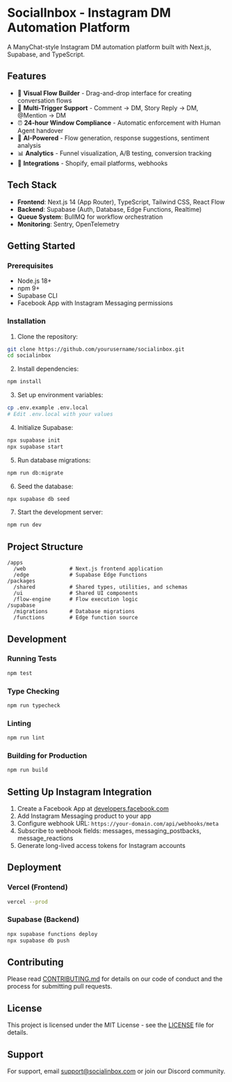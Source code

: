 # SocialInbox - Instagram DM Automation Platform

A ManyChat-style Instagram DM automation platform built with Next.js, Supabase, and TypeScript.

## Features

- 🎨 **Visual Flow Builder** - Drag-and-drop interface for creating conversation flows
- 💬 **Multi-Trigger Support** - Comment → DM, Story Reply → DM, @Mention → DM
- ⏰ **24-hour Window Compliance** - Automatic enforcement with Human Agent handover
- 🤖 **AI-Powered** - Flow generation, response suggestions, sentiment analysis
- 📊 **Analytics** - Funnel visualization, A/B testing, conversion tracking
- 🔌 **Integrations** - Shopify, email platforms, webhooks

## Tech Stack

- **Frontend**: Next.js 14 (App Router), TypeScript, Tailwind CSS, React Flow
- **Backend**: Supabase (Auth, Database, Edge Functions, Realtime)
- **Queue System**: BullMQ for workflow orchestration
- **Monitoring**: Sentry, OpenTelemetry

## Getting Started

### Prerequisites

- Node.js 18+
- npm 9+
- Supabase CLI
- Facebook App with Instagram Messaging permissions

### Installation

1. Clone the repository:
```bash
git clone https://github.com/yourusername/socialinbox.git
cd socialinbox
```

2. Install dependencies:
```bash
npm install
```

3. Set up environment variables:
```bash
cp .env.example .env.local
# Edit .env.local with your values
```

4. Initialize Supabase:
```bash
npx supabase init
npx supabase start
```

5. Run database migrations:
```bash
npm run db:migrate
```

6. Seed the database:
```bash
npx supabase db seed
```

7. Start the development server:
```bash
npm run dev
```

## Project Structure

```
/apps
  /web              # Next.js frontend application
  /edge             # Supabase Edge Functions
/packages
  /shared           # Shared types, utilities, and schemas
  /ui               # Shared UI components
  /flow-engine      # Flow execution logic
/supabase
  /migrations       # Database migrations
  /functions        # Edge function source
```

## Development

### Running Tests
```bash
npm test
```

### Type Checking
```bash
npm run typecheck
```

### Linting
```bash
npm run lint
```

### Building for Production
```bash
npm run build
```

## Setting Up Instagram Integration

1. Create a Facebook App at [developers.facebook.com](https://developers.facebook.com)
2. Add Instagram Messaging product to your app
3. Configure webhook URL: `https://your-domain.com/api/webhooks/meta`
4. Subscribe to webhook fields: messages, messaging_postbacks, message_reactions
5. Generate long-lived access tokens for Instagram accounts

## Deployment

### Vercel (Frontend)
```bash
vercel --prod
```

### Supabase (Backend)
```bash
npx supabase functions deploy
npx supabase db push
```

## Contributing

Please read [CONTRIBUTING.md](CONTRIBUTING.md) for details on our code of conduct and the process for submitting pull requests.

## License

This project is licensed under the MIT License - see the [LICENSE](LICENSE) file for details.

## Support

For support, email support@socialinbox.com or join our Discord community.